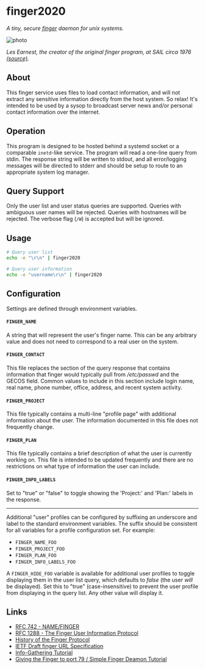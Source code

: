 # finger2020

*A tiny, secure [finger](https://en.wikipedia.org/wiki/Finger_protocol) daemon for unix systems.*

![photo](photo.jpg)

*Les Earnest, the creator of the original finger program, at SAIL circa 1976 [(source)](https://www.saildart.org/Visitor_1976/).*

## About

This finger service uses files to load contact information, and will not extract
any sensitive information directly from the host system. So relax!  It's
intended to be used by a sysop to broadcast server news and/or personal contact
information over the internet.

## Operation

This program is designed to be hosted behind a systemd socket or a comparable
``inetd``-like service. The program will read a one-line query from stdin. The
response string will be written to stdout, and all error/logging messages will
be directed to stderr and should be setup to route to an appropriate system log
manager.

## Query Support

Only the user list and user status queries are supported. Queries with
ambiguous user names will be rejected. Queries with hostnames will be rejected.
The verbose flag (``/W``) is accepted but will be ignored.

## Usage

```bash
# Query user list
echo -e "\r\n" | finger2020

# Query user information
echo -e "username\r\n" | finger2020
```

## Configuration

Settings are defined through environment variables.

#### ``FINGER_NAME``

A string that will represent the user's finger name. This can be any
arbitrary value and does not need to correspond to a real user on the
system.

#### ``FINGER_CONTACT``

This file replaces the section of the query response that contains
information that finger would typically pull from */etc/passwd* and the GECOS
field. Common values to include in this section include login name, real name,
phone number, office, address, and recent system activity.

#### ``FINGER_PROJECT``

This file typically contains a multi-line "profile page" with additional
information about the user. The information documented in this file does not
frequently change.

#### ``FINGER_PLAN``

This file typically contains a brief description of what the user is currently
working on. This file is intended to be updated frequently and there are no
restrictions on what type of information the user can include.

#### ``FINGER_INFO_LABELS``

Set to "true" or "false" to toggle showing the 'Project:' and 'Plan:' labels
in the response.

---

Additional "user" profiles can be configured by suffixing an underscore and
label to the standard environment variables. The suffix should be consistent for
all variables for a profile configuration set. For example:

  * `FINGER_NAME_FOO`
  * `FINGER_PROJECT_FOO`
  * `FINGER_PLAN_FOO`
  * `FINGER_INFO_LABELS_FOO`

A `FINGER_HIDE_FOO` variable is available for additional user profiles to toggle
displaying them in the user list query, which defaults to *false* (the user
*will* be displayed). Set this to "true" (case-insensitive) to prevent the user
profile from displaying in the query list. Any other value will display it.

## Links

- [RFC 742 - NAME/FINGER](https://tools.ietf.org/html/rfc742)
- [RFC 1288 - The Finger User Information Protocol](https://tools.ietf.org/html/rfc1288)
- [History of the Finger Protocol](http://www.rajivshah.com/Case_Studies/Finger/Finger.htm)
- [IETF Draft finger URL Specification](https://tools.ietf.org/html/draft-ietf-uri-url-finger-02)
- [Info-Gathering Tutorial](http://cd.textfiles.com/hmatrix/Tutorials/hTut_0173.html)
- [Giving the Finger to port 79 / Simple Finger Deamon Tutorial](http://cd.textfiles.com/hmatrix/Tutorials/hTut_0269.html)
